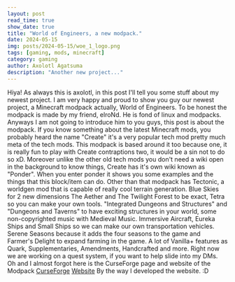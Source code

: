```yaml
---
layout: post
read_time: true
show_date: true
title: "World of Engineers, a new modpack."
date: 2024-05-15
img: posts/2024-05-15/woe_1_logo.png
tags: [gaming, mods, minecraft]
category: gaming
author: Axolotl Agatsuma
description: "Another new project..."
---
```

Hiya! As always this is axolotl, in this post I'll tell you some stuff about my newest project.
I am very happy and proud to show you guy our newest project, a Minecraft modpack actually, World of Engineers. To be honest the modpack is made by my friend, elroNd. He is fond of linux and modpacks. Anyways I am not going to introduce him to you guys, this post is about the modpack. 
If you know something about the latest Minecraft mods, you probably heard the name "Create" it's a very popular tech mod pretty much meta of the tech mods. This modpack is based around it too because one, it is really fun to play with Create contraptions two, it would be a sin not to do so xD. Moreover unlike the other old tech mods you don't need a wiki open in the background to know things, Create has it's own wiki known as "Ponder". When you enter ponder it shows you some examples and the things that this block/item can do. 
Other than that modpack has Tectonic, a worldgen mod that is capable of really cool terrain generation. Blue Skies for 2 new dimensions The Aether and The Twilight Forest to be exact, Tetra so you can make your own tools. "Integrated Dungeons and Structures" and "Dungeons and Taverns" to have exciting structures in your world, some non-copyrighted music with Medieval Music. Immersive Aircraft, Eureka Ships and Small Ships so we can make our own transportation vehicles. Serene Seasons because it adds the four seasons to the game and Farmer's Delight to expand farming in the game. A lot of Vanilla+ features as Quark, Supplementaries, Amendments, Handcrafted and more. Right now we are working on a quest system, if you want to help slide into my DMs. Oh and I almost forgot here is the CurseForge page and website of the Modpack [CurseForge](https://www.curseforge.com/minecraft/modpacks/world-of-engineers) [Website](axolotlagatsuma.github.io/world-of-engineers) By the way I developed the website. :D
